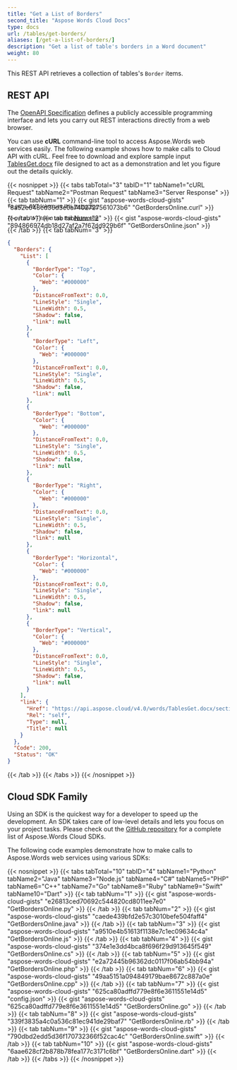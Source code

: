 ```yaml
---
title: "Get a List of Borders"
second_title: "Aspose Words Cloud Docs"
type: docs
url: /tables/get-borders/
aliases: [/get-a-list-of-borders/]
description: "Get a list of table's borders in a Word document"
weight: 80
---
```


This REST API retrieves a collection of tables's `Border` items.

## REST API

The [OpenAPI Specification](https://apireference.aspose.cloud/words/#/Borders/GetBorders) defines a publicly accessible programming interface and lets you carry out REST interactions directly from a web browser.

You can use **cURL** command-line tool to access Aspose.Words web services easily. The following example shows how to make calls to Cloud API with cURL. Feel free to download and explore sample input [TablesGet.docx](/words/tables/TablesGet.docx) file designed to act as a demonstration and let you figure out the details quickly.

{{< nosnippet >}}
{{< tabs tabTotal="3" tabID="1" tabName1="cURL Request" tabName2="Postman Request" tabName3="Server Response" >}}
{{< tab tabNum="1" >}}
	{{< gist "aspose-words-cloud-gists" "8a52e648cd36d3e0a7402727561073b6" "GetBordersOnline.curl" >}}
	<p style="margin-top:-32px;font-size:80%;font-style:italic">To get a JWT token use this <a href="/words/getting-started/quickstart/">instruction</a></p>
{{< /tab >}}
{{< tab tabNum="2" >}}
	{{< gist "aspose-words-cloud-gists" "894866974db18d27af2a7f67dd929b6f" "GetBordersOnline.json" >}}
	<p style="margin-top:-32px;font-size:80%;font-style:italic">To get a JWT token use this <a href="/words/getting-started/quickstart/">instruction</a></p>
{{< /tab >}}
{{< tab tabNum="3" >}}
```json
{
  "Borders": {
    "List": [
      {
        "BorderType": "Top",
        "Color": {
          "Web": "#000000"
        },
        "DistanceFromText": 0.0,
        "LineStyle": "Single",
        "LineWidth": 0.5,
        "Shadow": false,
        "link": null
      },
      {
        "BorderType": "Left",
        "Color": {
          "Web": "#000000"
        },
        "DistanceFromText": 0.0,
        "LineStyle": "Single",
        "LineWidth": 0.5,
        "Shadow": false,
        "link": null
      },
      {
        "BorderType": "Bottom",
        "Color": {
          "Web": "#000000"
        },
        "DistanceFromText": 0.0,
        "LineStyle": "Single",
        "LineWidth": 0.5,
        "Shadow": false,
        "link": null
      },
      {
        "BorderType": "Right",
        "Color": {
          "Web": "#000000"
        },
        "DistanceFromText": 0.0,
        "LineStyle": "Single",
        "LineWidth": 0.5,
        "Shadow": false,
        "link": null
      },
      {
        "BorderType": "Horizontal",
        "Color": {
          "Web": "#000000"
        },
        "DistanceFromText": 0.0,
        "LineStyle": "Single",
        "LineWidth": 0.5,
        "Shadow": false,
        "link": null
      },
      {
        "BorderType": "Vertical",
        "Color": {
          "Web": "#000000"
        },
        "DistanceFromText": 0.0,
        "LineStyle": "Single",
        "LineWidth": 0.5,
        "Shadow": false,
        "link": null
      }
    ],
    "link": {
      "Href": "https://api.aspose.cloud/v4.0/words/TablesGet.docx/sections/0/tables/1/rows/0/borders",
      "Rel": "self",
      "Type": null,
      "Title": null
    }
  },
  "Code": 200,
  "Status": "OK"
}
```
{{< /tab >}}
{{< /tabs >}}
{{< /nosnippet >}}

## Cloud SDK Family

Using an SDK is the quickest way for a developer to speed up the development. An SDK takes care of low-level details and lets you focus on your project tasks. Please check out the [GitHub repository](https://github.com/aspose-words-cloud) for a complete list of Aspose.Words Cloud SDKs.

The following code examples demonstrate how to make calls to Aspose.Words web services using various SDKs:

{{< nosnippet >}}
{{< tabs tabTotal="10" tabID="4" tabName1="Python" tabName2="Java" tabName3="Node.js" tabName4="C#" tabName5="PHP" tabName6="C++" tabName7="Go" tabName8="Ruby" tabName9="Swift" tabName10="Dart" >}}
{{< tab tabNum="1" >}}
	{{< gist "aspose-words-cloud-gists" "e26813ced70692c544820cd8011ee7e0" "GetBordersOnline.py" >}}
{{< /tab >}}
{{< tab tabNum="2" >}}
	{{< gist "aspose-words-cloud-gists" "caede439bfd2e57c3010befe504faff4" "GetBordersOnline.java" >}}
{{< /tab >}}
{{< tab tabNum="3" >}}
	{{< gist "aspose-words-cloud-gists" "a9510e4b51613f1138e7c1ec09634c4a" "GetBordersOnline.js" >}}
{{< /tab >}}
{{< tab tabNum="4" >}}
	{{< gist "aspose-words-cloud-gists" "374e1e3dd4bca8f696f29d913645f549" "GetBordersOnline.cs" >}}
{{< /tab >}}
{{< tab tabNum="5" >}}
	{{< gist "aspose-words-cloud-gists" "e2a72445b96362dc0117f06ab54bb94a" "GetBordersOnline.php" >}}
{{< /tab >}}
{{< tab tabNum="6" >}}
	{{< gist "aspose-words-cloud-gists" "49aa5151a094849179bae8672c887a0e" "GetBordersOnline.cpp" >}}
{{< /tab >}}
{{< tab tabNum="7" >}}
	{{< gist "aspose-words-cloud-gists" "625ca80adffd779e8f6e3611551e14d5" "config.json" >}}
	{{< gist "aspose-words-cloud-gists" "625ca80adffd779e8f6e3611551e14d5" "GetBordersOnline.go" >}}
{{< /tab >}}
{{< tab tabNum="8" >}}
	{{< gist "aspose-words-cloud-gists" "339f3835a4c0a536c81ec941de29baf7" "GetBordersOnline.rb" >}}
{{< /tab >}}
{{< tab tabNum="9" >}}
	{{< gist "aspose-words-cloud-gists" "790dbd2edd5d36f170732366f52cac4c" "GetBordersOnline.swift" >}}
{{< /tab >}}
{{< tab tabNum="10" >}}
	{{< gist "aspose-words-cloud-gists" "6aae628cf2b878b78fea177c3171c6bf" "GetBordersOnline.dart" >}}
{{< /tab >}}
{{< /tabs >}}
{{< /nosnippet >}}
